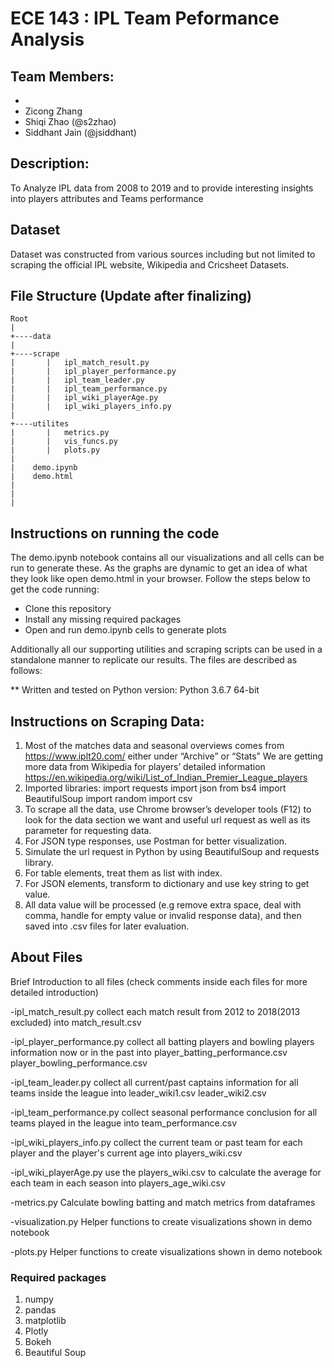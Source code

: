 # ECE 143 : IPL Team Peformance Analysis

## Team Members:
- <Add Name Here>
- Zicong Zhang
- Shiqi Zhao (@s2zhao)
- Siddhant Jain (@jsiddhant)

## Description:
To Analyze IPL data from 2008 to 2019 and to provide interesting insights into players attributes and Teams performance

## Dataset 

Dataset was constructed from various sources including but not limited to scraping the official IPL website, Wikipedia
and Cricsheet Datasets. 


## File Structure (Update after finalizing)

```
Root
|
+----data
|
+----scrape
|       |   ipl_match_result.py
|       |   ipl_player_performance.py
|       |   ipl_team_leader.py
|       |   ipl_team_performance.py
|       |   ipl_wiki_playerAge.py
|       |   ipl_wiki_players_info.py
|
+----utilites
|       |   metrics.py
|       |   vis_funcs.py
|       |   plots.py
|
|    demo.ipynb
|    demo.html
|    
|    
|    
```

## Instructions on running the code
The demo.ipynb notebook contains all our visualizations and all cells can be run to generate these. As the graphs are dynamic to get an idea of what they look like open demo.html in your browser. Follow the steps below to get the code running:

* Clone this repository
* Install any missing required packages
* Open and run demo.ipynb cells to generate plots

Additionally all our supporting utilities and scraping scripts can be used in a standalone manner to replicate our results. The files are described as follows:

** Written and tested on Python version: Python 3.6.7 64-bit

## Instructions on Scraping Data:

1) Most of the matches data and seasonal overviews comes from https://www.iplt20.com/ either under “Archive” or “Stats”
We are getting more data from Wikipedia for players’ detailed information
https://en.wikipedia.org/wiki/List_of_Indian_Premier_League_players 
2) Imported libraries:
import requests
import json
from bs4 import BeautifulSoup
import random
import csv
3) To scrape all the data, use Chrome browser’s developer tools (F12) to look for the data section we want and useful url request as well as its parameter for requesting data.
4) For JSON type responses, use Postman for better visualization.
5) Simulate the url request in Python by using BeautifulSoup and requests library.
6) For table elements, treat them as list with index.
7) For JSON elements, transform to dictionary and use key string to get value.
8) All data value will be processed (e.g remove extra space, deal with comma, handle for empty value or invalid response data), and then saved into .csv files for later evaluation.

## About Files

Brief Introduction to all files (check comments inside each files for more detailed introduction)

-ipl_match_result.py
collect each match result from 2012 to 2018(2013 excluded) into
match_result.csv

-ipl_player_performance.py
collect all batting players and bowling players information now or in the past into 
player_batting_performance.csv
player_bowling_performance.csv

-ipl_team_leader.py
collect all current/past captains information for all teams inside the league into
leader_wiki1.csv
leader_wiki2.csv

-ipl_team_performance.py
collect seasonal performance conclusion for all teams played in the league into
team_performance.csv

-ipl_wiki_players_info.py
collect the current team or past team for each player and the player's current age into 
players_wiki.csv

-ipl_wiki_playerAge.py
use the players_wiki.csv to calculate the average for each team in each season into
players_age_wiki.csv

-metrics.py
Calculate bowling batting and match metrics from dataframes

-visualization.py
Helper functions to create visualizations shown in demo notebook

-plots.py
Helper functions to create visualizations shown in demo notebook


### Required packages

1. numpy
2. pandas
3. matplotlib
4. Plotly
5. Bokeh
6. Beautiful Soup
